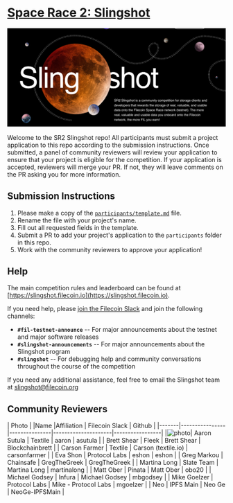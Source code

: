 # [Space Race 2: Slingshot](https://slingshot.filecoin.io)

![Slingshot hero image](./slingshot.png)

Welcome to the SR2 Slingshot repo! All participants must submit a project application to this repo according to the submission instructions. Once submitted, a panel of community reviewers will review your application to ensure that your project is eligible for the competition. If your application is accepted, reviewers will merge your PR. If not, they will leave comments on the PR asking you for more information.

## Submission Instructions

1. Please make a copy of the [`participants/template.md`](./participants/template.md) file.
2. Rename the file with your project's name.
3. Fill out all requested fields in the template.
4. Submit a PR to add your project's application to the `participants` folder in this repo.
5. Work with the community reviewers to approve your application!

## Help

The main competition rules and leaderboard can be found at [https://slingshot.filecoin.io](https://slingshot.filecoin.io).

If you need help, please [join the Filecoin Slack](https://filecoin.io/slack) and join the following channels:
- **`#fil-testnet-announce`** -- For major announcements about the testnet and major software releases
- **`#slingshot-announcements`** -- For major announcements about the Slingshot program
- **`#slingshot`** -- For debugging help and community conversations throughout the course of the competition

If you need any additional assistance, feel free to email the Slingshot team at slingshot@filecoin.org

## Community Reviewers

 
| Photo | |Name			 |Affiliation    | Filecoin Slack      | Github			 |
|-------|----------------|---------------|---------------------|-----------------|
|![photo](https://avatars1.githubusercontent.com/u/528969?s=460&v=4)| Aaron Sutula   | Textile       | aaron               | asutula         |
| Brett Shear    | Fleek         | Brett Shear         | Blockchainbrett |
| Carson Farmer  | Textile       | Carson (textile.io) | carsonfarmer    |
| Eva Shon       | Protocol Labs | eshon               | eshon           |
| Greg Markou    | Chainsafe     | GregTheGreek        | GregTheGreek    |
| Martina  Long  | Slate Team    | Martina Long        | martinalong     |
| Matt Ober      | Pinata        | Matt Ober           | obo20           |
| Michael Godsey | Infura        | Michael Godsey      | mbgodsey        |
| Mike Goelzer   | Protocol Labs | Mike - Protocol Labs | mgoelzer        |
| Neo            | IPFS Main     | Neo Ge              | NeoGe-IPFSMain  |